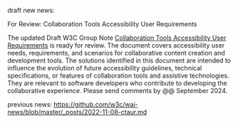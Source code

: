 draft new news:

For Review: Collaboration Tools Accessibility User Requirements

The updated Draft W3C Group Note [Collaboration Tools Accessibility User Requirements](https://www.w3.org/TR/ctaur/) is ready for review. The document covers accessibility user needs, requirements, and scenarios for collaborative content creation and development tools. The solutions identified in this document are intended to influence the evolution of future accessibility guidelines, technical specifications, or features of collaboration tools and assistive technologies. They are relevant to software developers who contribute to developing the collaborative experience. Please send comments by @@ September 2024.


previous news: https://github.com/w3c/wai-news/blob/master/_posts/2022-11-08-ctaur.md
